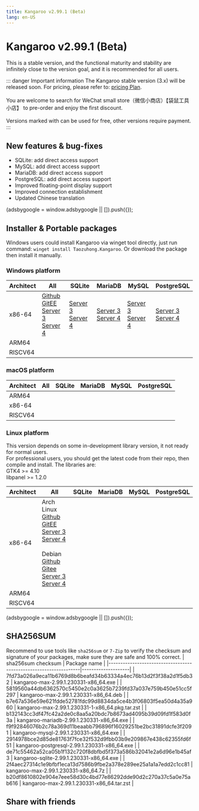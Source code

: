 ```yaml
---
title: Kangaroo v2.99.1 (Beta)
lang: en-US
---
```


# Kangaroo v2.99.1 (Beta)
This is a stable version, and the functional maturity and stability are infinitely close to the version goal, and it is recommended for all users.

::: danger Important information
The Kangaroo stable version (3.x) will be released soon. For pricing, please refer to: [pricing Plan](../document/pricing.md).<br/><br/>
You are welcome to search for WeChat small store（微信小商店）【袋鼠工具小店】 to pre-order and enjoy the first discount. <br/><br/>
Versions marked with <Badge text="Dev" /> <Badge text="Beta"/> can be used for free, other versions require payment.
:::


## New features & bug-fixes
- SQLite: add direct access support
- MySQL: add direct access support
- MariaDB: add direct access support
- PostgreSQL: add direct access support
- Improved floating-point display support
- Improved connection establishment
- Updated Chinese translation

<div>
    <script2 type="text/javascript" async="true" src="https://pagead2.googlesyndication.com/pagead/js/adsbygoogle.js" />
    <ins class="adsbygoogle"
        style="display:block; text-align:center;"
        data-ad-layout="in-article"
        data-ad-format="fluid"
        data-ad-client="ca-pub-3975819313740938"
        data-ad-slot="6760827895"></ins>
    <script2 type="text/javascript">
        (adsbygoogle = window.adsbygoogle || []).push({});
    </script2>
</div>

## Installer & Portable packages <Badge text="link expired" type="warning"/>
Windows users could install Kangaroo via winget tool directly, just run command: `winget install Taozuhong.Kangaroo`. Or download the package then install it manually.

### Windows platform
| Architect         | All               | SQLite            | MariaDB           | MySQL             | PostgreSQL        |
|-------------------|-------------------|-------------------|-------------------|-------------------|-------------------|
| x86-64            |[Github](https://github.com/dbkangaroo/kangaroo/releases/download/v2.99.1.230331/kangaroo-max-2.99.1.230331-x86_64.exe) <br/> [GitEE](https://gitee.com/dbkangaroo/kangaroo/releases/download/v2.99.1.230331/kangaroo-max-2.99.1.230331-x86_64.exe) <br/> [Server 3](https://kangaroo.awaysoft.com/downloads/v2.99.1.230331/kangaroo-max-2.99.1.230331-x86_64.exe) <br/> [Server 4](https://d4.injdk.cn/dbkangaroo/v2.99.1.230331/kangaroo-max-2.99.1.230331-x86_64.exe) | [Server 3](https://kangaroo.awaysoft.com/downloads/v2.99.1.230331/kangaroo-sqlite-2.99.1.230331-x86_64.exe) <br/> [Server 4](https://d4.injdk.cn/dbkangaroo/v2.99.1.230331/kangaroo-sqlite-2.99.1.230331-x86_64.exe) | [Server 3](https://kangaroo.awaysoft.com/downloads/v2.99.1.230331/kangaroo-mariadb-2.99.1.230331-x86_64.exe) <br/> [Server 4](https://d4.injdk.cn/dbkangaroo/v2.99.1.230331/kangaroo-mariadb-2.99.1.230331-x86_64.exe) | [Server 3](https://kangaroo.awaysoft.com/downloads/v2.99.1.230331/kangaroo-mysql-2.99.1.230331-x86_64.exe) <br/> [Server 4](https://d4.injdk.cn/dbkangaroo/v2.99.1.230331/kangaroo-mysql-2.99.1.230331-x86_64.exe) | [Server 3](https://kangaroo.awaysoft.com/downloads/v2.99.1.230331/kangaroo-postgresql-2.99.1.230331-x86_64.exe) <br/> [Server 4](https://d4.injdk.cn/dbkangaroo/v2.99.1.230331/kangaroo-postgresql-2.99.1.230331-x86_64.exe) |
| ARM64             | | | | | |
| RISCV64           | | | | | |

### macOS platform
| Architect         | All               | SQLite            | MariaDB           | MySQL             | PostgreSQL        |
|-------------------|-------------------|-------------------|-------------------|-------------------|-------------------|
| ARM64             | | | | | |
| x86-64            | | | | | |
| RISCV64           | | | | | |


### Linux platform
This version depends on some in-development library version, it not ready for normal users.<br/>
For professional users, you should get the latest code from their repo, then compile and install. The libraries are:<br/>
GTK4 >= 4.10 <br/>
libpanel >= 1.2.0

| Architect         | All               | SQLite            | MariaDB           | MySQL             | PostgreSQL        |
|-------------------|-------------------|-------------------|-------------------|-------------------|-------------------|
| x86-64            | Arch Linux<br/>[Github](https://github.com/dbkangaroo/kangaroo/releases/download/v2.99.1.230331/kangaroo-max-2.99.1.230331-1-x86_64.pkg.tar.zst) <br/> [GitEE](https://gitee.com/dbkangaroo/kangaroo/releases/download/v2.99.1.230331/kangaroo-max-2.99.1.230331-1-x86_64.pkg.tar.zst) <br/>[Server 3](https://kangaroo.awaysoft.com/downloads/v2.99.1.230331/kangaroo-max-2.99.1.230331-1-x86_64.pkg.tar.zst) <br/> [Server 4](https://d4.injdk.cn/dbkangaroo/v2.99.1.230331/kangaroo-max-2.99.1.230331-1-x86_64.pkg.tar.zst)<br/><br/> Debian<br/> [Github](https://github.com/dbkangaroo/kangaroo/releases/download/v2.99.1.230331/kangaroo-max-2.99.1.230331-x86_64.deb) <br/>[Gitee](https://gitee.com/dbkangaroo/kangaroo/releases/download/v2.99.1.230331/kangaroo-max-2.99.1.230331-x86_64.deb) <br/>[Server 3](https://kangaroo.awaysoft.com/downloads/v2.99.1.230331/kangaroo-max-2.99.1.230331-x86_64.deb) <br/>[Server 4](https://d4.injdk.cn/dbkangaroo/v2.99.1.230331/kangaroo-max-2.99.1.230331-x86_64.deb)| | | | |
| ARM64             | | | | | |
| RISCV64           | | | | | |

<div>
    <script2 type="text/javascript" async="true" src="https://pagead2.googlesyndication.com/pagead/js/adsbygoogle.js" />
    <ins class="adsbygoogle"
        style="display:block; text-align:center;"
        data-ad-layout="in-article"
        data-ad-format="fluid"
        data-ad-client="ca-pub-3975819313740938"
        data-ad-slot="6760827895"></ins>
    <script2 type="text/javascript">
        (adsbygoogle = window.adsbygoogle || []).push({});
    </script2>
</div>

## SHA256SUM
Recommend to use tools like `sha256sum` or `7-Zip` to verify the checksum and signature of your packages, make sure they are safe and 100% correct.
| sha256sum checksum                                               | Package name       |
|------------------------------------------------------------------|--------------------|
| 7fd73a026a9eca11b6769d8b6beafd34b63334a4ec76b13d2f3f38a2d1f5db32 | kangaroo-max-2.99.1.230331-x86_64.exe            |
| 5819560a44db6362570c5450e2c0a3625b7239fd37a037e759b450e51cc5f297 | kangaroo-max-2.99.1.230331-x86_64.deb            |
| b7e67a536e59e621fdde52781fdc99d8834da5ce4b3f06803f5ea50d4a35a960 | kangaroo-max-2.99.1.230331-1-x86_64.pkg.tar.zst  |
| b132143cc3df47fc42a2de0c8aa5a20bdc7b8673ad4095b39d09fd1f583d0f3a | kangaroo-mariadb-2.99.1.230331-x86_64.exe        |
| f9f92846076b2c78a369d11beaabb796896f16029251be2bc31891dcfe3f2091 | kangaroo-mysql-2.99.1.230331-x86_64.exe          |
| 2914978bce2d85de81763f7fce32f532d9fbb03b9e209867e438c62355fd6f51 | kangaroo-postgresql-2.99.1.230331-x86_64.exe     |
| de71c55462a52ca05b1f132c720f8dbfbd5f373a586b32041e2a6d96e1b45af3 | kangaroo-sqlite-2.99.1.230331-x86_64.exe         |
| 2f4aec27314c1e9bfbf1eca13d7586b9fbe2a378e289ee25a1a1a7edd2c1cc81 | kangaroo-max-2.99.1.230331-x86_64.7z             |
| b20df8610802e904e7eee58d30c4bd77e86292dde90d2c270a37c5a0e75ab616 | kangaroo-max-2.99.1.230331-x86_64.tar.zst        |


## Share with friends
<social-share :networks="['facebook', 'twitter', 'whatsapp', 'telegram', 'linkedin', 'reddit', 'line', 'skype', 'pinterest']" />
